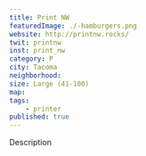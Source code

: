 ```yaml
---
title: Print NW
featuredImage: ./-hamburgers.png
website: http://printnw.rocks/
twit: printnw
inst: print_nw
category: P
city: Tacoma
neighborhood:
size: Large (41-100)
map: 
tags:
    - printer
published: true
---
```


Description
